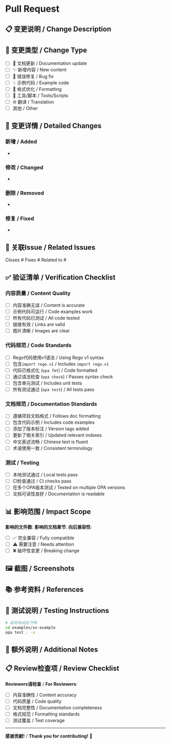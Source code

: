 # Pull Request

## 📋 变更说明 / Change Description

<!-- 清晰描述这个PR做了什么 -->

## 🎯 变更类型 / Change Type

- [ ] 📖 文档更新 / Documentation update
- [ ] ✨ 新增内容 / New content
- [ ] 🐛 错误修复 / Bug fix
- [ ] 💡 示例代码 / Example code
- [ ] 🎨 格式优化 / Formatting
- [ ] 🔧 工具/脚本 / Tools/Scripts
- [ ] 🌐 翻译 / Translation
- [ ] 其他 / Other

## 📝 变更详情 / Detailed Changes

### 新增 / Added
<!-- 列出新增的内容 -->
-

### 修改 / Changed
<!-- 列出修改的内容 -->
-

### 删除 / Removed
<!-- 列出删除的内容 -->
-

### 修复 / Fixed
<!-- 列出修复的问题 -->
-

## 🔗 关联Issue / Related Issues

Closes #
Fixes #
Related to #

## ✅ 验证清单 / Verification Checklist

### 内容质量 / Content Quality

- [ ] 内容准确无误 / Content is accurate
- [ ] 示例代码可运行 / Code examples work
- [ ] 所有代码已测试 / All code tested
- [ ] 链接有效 / Links are valid
- [ ] 图片清晰 / Images are clear

### 代码规范 / Code Standards

- [ ] Rego代码使用v1语法 / Using Rego v1 syntax
- [ ] 包含`import rego.v1` / Includes `import rego.v1`
- [ ] 代码已格式化 (`opa fmt`) / Code formatted
- [ ] 通过语法检查 (`opa check`) / Passes syntax check
- [ ] 包含单元测试 / Includes unit tests
- [ ] 所有测试通过 (`opa test`) / All tests pass

### 文档规范 / Documentation Standards

- [ ] 遵循项目文档格式 / Follows doc formatting
- [ ] 包含代码示例 / Includes code examples
- [ ] 添加了版本标注 / Version tags added
- [ ] 更新了相关索引 / Updated relevant indexes
- [ ] 中文表述流畅 / Chinese text is fluent
- [ ] 术语使用一致 / Consistent terminology

### 测试 / Testing

- [ ] 本地测试通过 / Local tests pass
- [ ] CI检查通过 / CI checks pass
- [ ] 在多个OPA版本测试 / Tested on multiple OPA versions
- [ ] 文档可读性良好 / Documentation is readable

## 📊 影响范围 / Impact Scope

**影响的文件数**:
**影响的文档章节**:
**向后兼容性**:

- [ ] ✅ 完全兼容 / Fully compatible
- [ ] ⚠️ 需要注意 / Needs attention
- [ ] ❌ 破坏性变更 / Breaking change

## 🖼️ 截图 / Screenshots

<!-- 如果有UI或格式变更，请提供截图 -->

## 📚 参考资料 / References

<!-- 相关文档、讨论或外部资源 -->

## 🧪 测试说明 / Testing Instructions

```bash
# 如何测试这个PR
cd examples/xx-example
opa test . -v
```

## 💭 额外说明 / Additional Notes

<!-- 任何需要reviewers注意的事项 -->

## 📋 Review检查项 / Review Checklist

**Reviewers请检查** / **For Reviewers**:

- [ ] 内容准确性 / Content accuracy
- [ ] 代码质量 / Code quality
- [ ] 文档完整性 / Documentation completeness
- [ ] 格式规范 / Formatting standards
- [ ] 测试覆盖 / Test coverage

---

**感谢贡献!** / **Thank you for contributing!** 🎉
